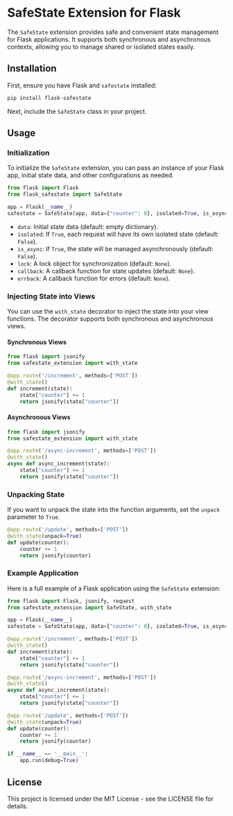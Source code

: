 # SafeState Extension for Flask

The `SafeState` extension provides safe and convenient state management for Flask applications. It supports both synchronous and asynchronous contexts, allowing you to manage shared or isolated states easily.

## Installation

First, ensure you have Flask and `safestate` installed:

```bash
pip install flask-safestate
```

Next, include the `SafeState` class in your project.

## Usage

### Initialization

To initialize the `SafeState` extension, you can pass an instance of your Flask app, initial state data, and other configurations as needed.

```python
from flask import Flask
from flask_safestate import SafeState

app = Flask(__name__)
safestate = SafeState(app, data={"counter": 0}, isolated=True, is_async=False)
```

- `data`: Initial state data (default: empty dictionary).
- `isolated`: If `True`, each request will have its own isolated state (default: `False`).
- `is_async`: If `True`, the state will be managed asynchronously (default: `False`).
- `lock`: A lock object for synchronization (default: `None`).
- `callback`: A callback function for state updates (default: `None`).
- `errback`: A callback function for errors (default: `None`).

### Injecting State into Views

You can use the `with_state` decorator to inject the state into your view functions. The decorator supports both synchronous and asynchronous views.

#### Synchronous Views

```python
from flask import jsonify
from safestate_extension import with_state

@app.route('/increment', methods=['POST'])
@with_state()
def increment(state):
    state["counter"] += 1
    return jsonify(state["counter"])
```

#### Asynchronous Views

```python
from flask import jsonify
from safestate_extension import with_state

@app.route('/async-increment', methods=['POST'])
@with_state()
async def async_increment(state):
    state["counter"] += 1
    return jsonify(state["counter"])
```

### Unpacking State

If you want to unpack the state into the function arguments, set the `unpack` parameter to `True`.

```python
@app.route('/update', methods=['POST'])
@with_state(unpack=True)
def update(counter):
    counter += 1
    return jsonify(counter)
```

### Example Application

Here is a full example of a Flask application using the `SafeState` extension:

```python
from flask import Flask, jsonify, request
from safestate_extension import SafeState, with_state

app = Flask(__name__)
safestate = SafeState(app, data={"counter": 0}, isolated=True, is_async=False)

@app.route('/increment', methods=['POST'])
@with_state()
def increment(state):
    state["counter"] += 1
    return jsonify(state["counter"])

@app.route('/async-increment', methods=['POST'])
@with_state()
async def async_increment(state):
    state["counter"] += 1
    return jsonify(state["counter"])

@app.route('/update', methods=['POST'])
@with_state(unpack=True)
def update(counter):
    counter += 1
    return jsonify(counter)

if __name__ == '__main__':
    app.run(debug=True)
```

## License

This project is licensed under the MIT License - see the LICENSE file for details.